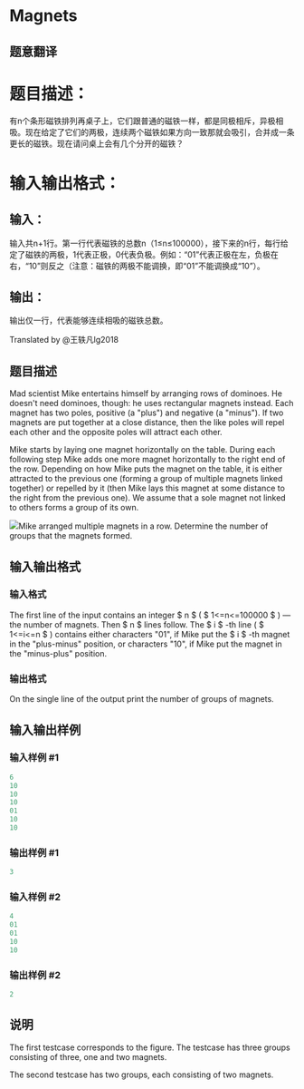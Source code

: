 # Magnets

## 题意翻译

# 题目描述：

有n个条形磁铁排列再桌子上，它们跟普通的磁铁一样，都是同极相斥，异极相吸。现在给定了它们的两极，连续两个磁铁如果方向一致那就会吸引，合并成一条更长的磁铁。现在请问桌上会有几个分开的磁铁？

# 输入输出格式：

## 输入：

输入共n+1行。第一行代表磁铁的总数n（1≤n≤100000），接下来的n行，每行给定了磁铁的两极，1代表正极，0代表负极。例如：“01”代表正极在左，负极在右，“10”则反之（注意：磁铁的两极不能调换，即“01”不能调换成“10”）。

## 输出：

输出仅一行，代表能够连续相吸的磁铁总数。

Translated by @王轶凡lg2018 

## 题目描述

Mad scientist Mike entertains himself by arranging rows of dominoes. He doesn't need dominoes, though: he uses rectangular magnets instead. Each magnet has two poles, positive (a "plus") and negative (a "minus"). If two magnets are put together at a close distance, then the like poles will repel each other and the opposite poles will attract each other.

Mike starts by laying one magnet horizontally on the table. During each following step Mike adds one more magnet horizontally to the right end of the row. Depending on how Mike puts the magnet on the table, it is either attracted to the previous one (forming a group of multiple magnets linked together) or repelled by it (then Mike lays this magnet at some distance to the right from the previous one). We assume that a sole magnet not linked to others forms a group of its own.

![](https://cdn.luogu.com.cn/upload/vjudge_pic/CF344A/5ad7b55de90b4c95ae686ce6e02cbb9c5dff4d4e.png)Mike arranged multiple magnets in a row. Determine the number of groups that the magnets formed.

## 输入输出格式

### 输入格式

The first line of the input contains an integer $ n $ ( $ 1<=n<=100000 $ ) — the number of magnets. Then $ n $ lines follow. The $ i $ -th line ( $ 1<=i<=n $ ) contains either characters "01", if Mike put the $ i $ -th magnet in the "plus-minus" position, or characters "10", if Mike put the magnet in the "minus-plus" position.

### 输出格式

On the single line of the output print the number of groups of magnets.

## 输入输出样例

### 输入样例 #1

```cpp
6
10
10
10
01
10
10

```
### 输出样例 #1

```cpp
3

```
### 输入样例 #2

```cpp
4
01
01
10
10

```
### 输出样例 #2

```cpp
2

```
## 说明

The first testcase corresponds to the figure. The testcase has three groups consisting of three, one and two magnets.

The second testcase has two groups, each consisting of two magnets.

